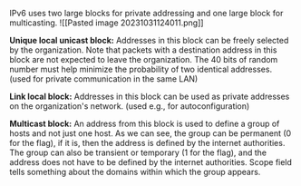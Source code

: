 IPv6 uses two large blocks for private addressing and one large block for multicasting.
![[Pasted image 20231031124011.png]]

**Unique local unicast block:** Addresses in this block can be freely selected by the organization.
Note that packets with a destination address in this block are not expected to leave the organization. The 40 bits of random number must help minimize the probability of two identical addresses. (used for private communication in the same LAN)

**Link local block:** Addresses in this block can be used as private addresses on the organization's network. (used e.g., for autoconfiguration)

**Multicast block:** An address from this block is used to define a group of hosts and not just one host. 
As we can see, the group can be permanent (0 for the flag), if it is, then the address is defined by the internet authorities. The group can also be transient or temporary (1 for the flag), and the address does not have to be defined by the internet authorities. Scope field tells something about the domains within which the group appears. 

